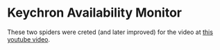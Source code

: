# Keychron Availability Monitor

These two spiders were creted (and later improved) for the video at <a href="https://youtu.be/H_lVwUW_qaI"> this youtube video</a>.



